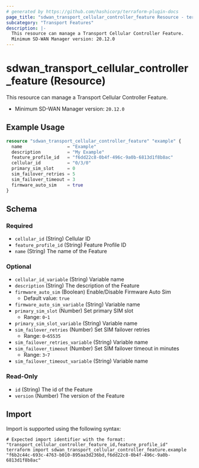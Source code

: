 ```yaml
---
# generated by https://github.com/hashicorp/terraform-plugin-docs
page_title: "sdwan_transport_cellular_controller_feature Resource - terraform-provider-sdwan"
subcategory: "Transport Features"
description: |-
  This resource can manage a Transport Cellular Controller Feature.
  Minimum SD-WAN Manager version: 20.12.0
---
```


# sdwan_transport_cellular_controller_feature (Resource)

This resource can manage a Transport Cellular Controller Feature.
  - Minimum SD-WAN Manager version: `20.12.0`

## Example Usage

```terraform
resource "sdwan_transport_cellular_controller_feature" "example" {
  name                 = "Example"
  description          = "My Example"
  feature_profile_id   = "f6dd22c8-0b4f-496c-9a0b-6813d1f8b8ac"
  cellular_id          = "0/3/0"
  primary_sim_slot     = 0
  sim_failover_retries = 5
  sim_failover_timeout = 3
  firmware_auto_sim    = true
}
```

<!-- schema generated by tfplugindocs -->
## Schema

### Required

- `cellular_id` (String) Cellular ID
- `feature_profile_id` (String) Feature Profile ID
- `name` (String) The name of the Feature

### Optional

- `cellular_id_variable` (String) Variable name
- `description` (String) The description of the Feature
- `firmware_auto_sim` (Boolean) Enable/Disable Firmware Auto Sim
  - Default value: `true`
- `firmware_auto_sim_variable` (String) Variable name
- `primary_sim_slot` (Number) Set primary SIM slot
  - Range: `0`-`1`
- `primary_sim_slot_variable` (String) Variable name
- `sim_failover_retries` (Number) Set SIM failover retries
  - Range: `0`-`65535`
- `sim_failover_retries_variable` (String) Variable name
- `sim_failover_timeout` (Number) Set SIM failover timeout in minutes
  - Range: `3`-`7`
- `sim_failover_timeout_variable` (String) Variable name

### Read-Only

- `id` (String) The id of the Feature
- `version` (Number) The version of the Feature

## Import

Import is supported using the following syntax:

```shell
# Expected import identifier with the format: "transport_cellular_controller_feature_id,feature_profile_id"
terraform import sdwan_transport_cellular_controller_feature.example "f6b2c44c-693c-4763-b010-895aa3d236bd,f6dd22c8-0b4f-496c-9a0b-6813d1f8b8ac"
```
